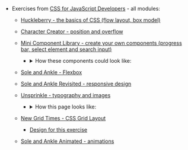 - Exercises from [CSS for JavaScript Developers](https://css-for-js.dev/) - all modules:

  - [Huckleberry - the basics of CSS (flow layout, box model)](https://github.com/css-for-js/huckleberry)
  - [Character Creator - position and overflow](https://github.com/css-for-js/character-creator)
  - [Mini Component Library - create your own components (progress bar, select element and search input)](https://github.com/css-for-js/mini-component-library)

    - <details> <summary>How these components could look like:</summary>

      <img src="/images/css/components.webp" alt="progress bar, select element and search input" loading="lazy" />

      </details>

  - [Sole and Ankle - Flexbox](https://github.com/css-for-js/sole-and-ankle)
  - [Sole and Ankle Revisited - responsive design](https://github.com/css-for-js/sole-and-ankle-revisited)
  - [Unsprinkle - typography and images](https://github.com/css-for-js/unsprinkle)

    - <details> <summary>How this page looks like:</summary>

      <img src="/images/css/unsprinkle.webp" alt="unsprinkle page" loading="lazy" />

      </details>

  - [New Grid Times - CSS Grid Layout](https://github.com/css-for-js/new-grid-times)
    - [Design for this exercise](https://www.figma.com/file/BDdNhCeVLye5mFHHxQhkgE/New-Grid-Times?node-id=0%3A1)
  - [Sole and Ankle Animated - animations](https://github.com/css-for-js/sole-and-ankle-animated)
